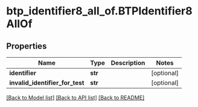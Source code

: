 # btp_identifier8_all_of.BTPIdentifier8AllOf

## Properties
Name | Type | Description | Notes
------------ | ------------- | ------------- | -------------
**identifier** | **str** |  | [optional] 
**invalid_identifier_for_test** | **str** |  | [optional] 

[[Back to Model list]](../README.md#documentation-for-models) [[Back to API list]](../README.md#documentation-for-api-endpoints) [[Back to README]](../README.md)


